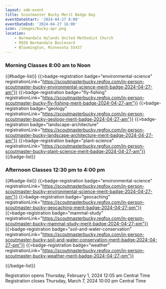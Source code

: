 ```yaml
---
layout: smb-event
title: Scoutmaster Bucky Merit Badge Day
eventDateStart: '2024-04-27 8:00'
eventDateEnd: '2024-04-27 16:00'
icon: /images/bucky-apr.png
location:
    - Normandale Hylands United Methodist Church
    - 9920 Normandale Boulevard
    - Bloomington, Minnesota 55437
---
```


### Morning Classes 8:00 am to Noon

{{#badge-list}}
{{>badge-registration badge="environmental-science" registrationLink="https://scoutmasterbucky.regfox.com/in-person-scoutmaster-bucky-environmental-science-merit-badge-2024-04-27-am"}}
{{>badge-registration badge="fly-fishing" registrationLink="https://scoutmasterbucky.regfox.com/in-person-scoutmaster-bucky-fly-fishing-merit-badge-2024-04-27-am"}}
{{>badge-registration badge="geology" registrationLink="https://scoutmasterbucky.regfox.com/in-person-scoutmaster-bucky-geology-merit-badge-2024-04-27-am"}}
{{>badge-registration badge="landscape-architecture" registrationLink="https://scoutmasterbucky.regfox.com/in-person-scoutmaster-bucky-landscape-architecture-merit-badge-2024-04-27-am"}}
{{>badge-registration badge="plant-science" registrationLink="https://scoutmasterbucky.regfox.com/in-person-scoutmaster-bucky-plant-science-merit-badge-2024-04-27-am"}}
{{/badge-list}}


### Afternoon Classes 12:30 pm to 4:00 pm

{{#badge-list}}
{{>badge-registration badge="environmental-science" registrationLink="https://scoutmasterbucky.regfox.com/in-person-scoutmaster-bucky-environmental-science-merit-badge-2024-04-27-pm"}}
{{>badge-registration badge="geocaching" registrationLink="https://scoutmasterbucky.regfox.com/in-person-scoutmaster-bucky-geocaching-merit-badge-2024-04-27-pm"}}
{{>badge-registration badge="mammal-study" registrationLink="https://scoutmasterbucky.regfox.com/in-person-scoutmaster-bucky-mammal-study-merit-badge-2024-04-27-pm"}}
{{>badge-registration badge="soil-and-water-conservation" registrationLink="https://scoutmasterbucky.regfox.com/in-person-scoutmaster-bucky-soil-and-water-conservation-merit-badge-2024-04-27-pm"}}
{{>badge-registration badge="weather" registrationLink="https://scoutmasterbucky.regfox.com/in-person-scoutmaster-bucky-weather-merit-badge-2024-04-27-pm"}}

{{/badge-list}}



Registration opens Thursday, February 1, 2024 12:05 am Central Time
Registration closes Thursday, March 7, 2024 10:00 pm Central Time

